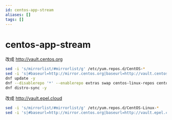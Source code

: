 ```yaml
---
id: centos-app-stream
aliases: []
tags: []
---
```


# centos-app-stream

改成 http://vault.centos.org

```sh
sed -i 's/mirrorlist/#mirrorlist/g' /etc/yum.repos.d/CentOS-*
sed -i 's|#baseurl=http://mirror.centos.org|baseurl=http://vault.centos.org|g' /etc/yum.repos.d/CentOS-*
dnf update -y
dnf --disablerepo '*' --enablerepo extras swap centos-linux-repos centos-stream-repos -y
dnf distro-sync -y
```

改成 http://vault.epel.cloud

```sh
sed -i 's/mirrorlist/#mirrorlist/g' /etc/yum.repos.d/CentOS-Linux-*
sed -i 's|#baseurl=http://mirror.centos.org|baseurl=http://vault.epel.cloud|g' /etc/yum.repos.d/CentOS-Linux-*
```
